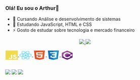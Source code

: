 ### Olá! Eu sou o Arthur👋

- 🔭 Cursando Análise e desenvolvimento de sistemas
- 🌱 Estudando JavaScript, HTML e CSS
- ⚡ Gosto de estudar sobre tecnologia e mercado financeiro


<div align="center">
  <a href="https://github.com/arthurffreitas">
  <img height="150cm" src="https://github-readme-stats.vercel.app/api?username=arthurffreitas&show_icons=true&theme=dark&include_all_commits=true&count_private=true"/>
  <img height="140cm" src="https://github-readme-stats.vercel.app/api/top-langs/?username=arthurffreitas&layout=compact&langs_count=7&theme=dark"/>
</div>
  
  <div style="display: inline_block"><br>
  <img align="center" alt="Arthur-Js" height="30" width="40" src="https://raw.githubusercontent.com/devicons/devicon/master/icons/javascript/javascript-plain.svg">
  <img align="center" alt="Arthur-React" height="30" width="40" src="https://raw.githubusercontent.com/devicons/devicon/master/icons/react/react-original.svg">
  <img align="center" alt="Arthur-HTML" height="30" width="40" src="https://raw.githubusercontent.com/devicons/devicon/master/icons/html5/html5-original.svg">
  <img align="center" alt="Arthur-CSS" height="30" width="40" src="https://raw.githubusercontent.com/devicons/devicon/master/icons/css3/css3-original.svg">
  <img align="center" alt="Arthur-Csharp" height="30" width="40" src="https://raw.githubusercontent.com/devicons/devicon/master/icons/csharp/csharp-original.svg">
 
</div>
  
  ##
  
  <div> 
  <a href = "mailto:arthurffreitas25@gmail.com"><img src="https://img.shields.io/badge/-Gmail-%23333?style=for-the-badge&logo=gmail&logoColor=white" target="_blank"></a>
  <a href="https://www.linkedin.com/in/arthur-de-freitas-ab0180210/" target="_blank"><img src="https://img.shields.io/badge/-LinkedIn-%230077B5?style=for-the-badge&logo=linkedin&logoColor=white" target="_blank"></a> 
  <a href="https://twitter.com/arthurffreitas" target="_blank"><img src="https://img.shields.io/badge/Twitter-1DA1F2?style=for-the-badge&logo=twitter&logoColor=white" target="_blank">
 
 
</div>
